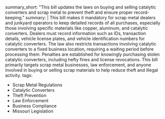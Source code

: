 summary_short: "This bill updates the laws on buying and selling catalytic converters and scrap metal to prevent theft and ensure proper record-keeping."
summary: |
  This bill makes it mandatory for scrap metal dealers and junkyard operators to keep detailed records of all purchases, especially those involving specific materials like copper, aluminum, and catalytic converters. Dealers must record information such as IDs, transaction details, vehicle license plates, and vehicle identification numbers for catalytic converters. The law also restricts transactions involving catalytic converters to a fixed business location, requiring a waiting period before processing them. Penalties are established for knowingly purchasing stolen catalytic converters, including hefty fines and license revocations. This bill primarily targets scrap metal businesses, law enforcement, and anyone involved in buying or selling scrap materials to help reduce theft and illegal activity.
tags:
  - Scrap Metal Regulations
  - Catalytic Converters
  - Theft Prevention
  - Law Enforcement
  - Business Compliance
  - Missouri Legislation
